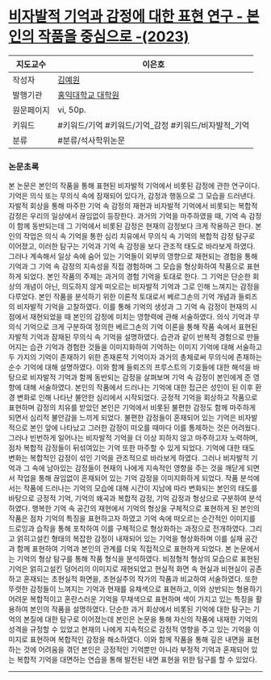# [비자발적 기억과 감정에 대한 표현 연구 - 본인의 작품을 중심으로 -(2023)](https://dcoll.hongik.ac.kr/srch/srchDetail/000000030364?navigationSize=10&query=%2B%28%2B%28all%3A%EA%B8%B0%EC%96%B5%29%29&pageSize=10&insCode=211064&searchWhere1=all&searchTotalCount=0&sortDir=desc&pageNum=1&rows=10&searthTotalPage=0&treePageNum=1&sortField=score&start=0&ajax=false&searchText=%5B%EC%A0%84%EC%B2%B4%3A%EA%B8%B0%EC%96%B5%5D&searchKeyWord1=%EA%B8%B0%EC%96%B5)

| 지도교수  | 이은호                                                                                                                                                                      |
| ----- | ------------------------------------------------------------------------------------------------------------------------------------------------------------------------ |
| 작성자   | [김예원](https://dcoll.hongik.ac.kr/srch/srchResultListByLink?keyword=%EA%B9%80%EC%98%88%EC%9B%90&field=creator_all)                                                        |
| 발행기관  | [홍익대학교 대학원](https://dcoll.hongik.ac.kr/srch/srchResultListByLink?keyword=%ED%99%8D%EC%9D%B5%EB%8C%80%ED%95%99%EA%B5%90+%EB%8C%80%ED%95%99%EC%9B%90&field=publisher_srch) |
| 원문페이지 | vi, 50p.                                                                                                                                                                 |
| 키워드   | #키워드/기억 #키워드/기억_감정 #키워드/비자발적_기억                                                                                                                                          |
| 분류    | #분류/석사학위논문                                                                                                                                                               |

### 논문초록
본 논문은 본인의 작품을 통해 표현된 비자발적 기억에서 비롯된 감정에 관한 연구이다. 기억은 의식 또는 무의식 속에 잠재되어 있다가, 감정과 행동으로 그 모습을 드러낸다. 자발적 회상을 통해 마주한 기억 속 감정의 재현과 비자발적 기억에서 비롯되는 복합적 감정은 우리의 일상에서 끊임없이 등장한다. 과거의 기억을 마주하였을 때, 기억 속 감정이 함께 동반되는데 그 기억에서 비롯된 감정은 현재의 감정보다 크게 작용하곤 한다. 본인의 작업은 의식 속 기억을 통한 심리 치유에서 무의식 속 기억의 복합적 감정 탐구로 이어졌고, 이러한 탐구는 기억과 기억 속 감정을 보다 관조적 태도로 바라보게 하였다. 그러나 계속해서 일상 속에 숨어 있는 기억들이 외부의 영향으로 재현되는 경험을 통해 기억과 그 기억 속 감정의 지속성을 직접 경험하며 그 모습을 형상화하여 작품으로 표현하게 되었다. 본인 작품의 주제는 과거의 경험 기억을 토대로 한다. 그 기억은 단순한 회상의 개념이 아닌, 의도하지 않게 떠오르는 비자발적 기억과 그로 인해 느껴지는 감정을 다루었다. 본인 작품을 분석하기 위한 이론적 토대로서 베르그손의 기억 개념과 들뢰즈의 비자발적 기억을 고찰하였다. 이를 통해 기억의 생성과 그 기억 속 감정이 현재의 시점에서 재현되었을 때 본인의 감정에 미치는 영향력에 관해 서술하였다. 의식 기억과 무의식 기억으로 크게 구분하여 정의한 베르그손의 기억 이론을 통해 작품 속에서 표현된 자발적 기억과 잠재된 무의식 속 기억을 설명하였다. 습관과 같이 반복적 경험으로 만들어지는 습관 기억과 경험한 것들을 이미지화하여 기억하는 이미지 기억에 대해 서술하고 두 가지의 기억이 존재하기 위한 존재론적 기억이자 과거의 총체로써 무의식에 존재하는 순수 기억에 대해 설명하였다. 이와 함께 들뢰즈의 프루스트의 기호들에 대한 해석을 바탕으로 비자발적 기억과 함께 동반되는 감정을 살펴보며 기억 속 감정이 본인에게 준 영향에 대해 서술하였다. 본인의 작품에서 드러나는 기억에 대한 접근은 성인이 된 이후 환경 변화로 인해 나타난 불안한 심리에서 시작되었다. 긍정적 기억을 회상하고 작품으로 표현하며 감정의 치유를 받았던 본인은 기억에서 비롯된 불편한 감정도 함께 마주하게 되면서 심리적 불안감을 느끼게 되었다. 불편한 감정들이 혼재되어 있는 기억은 비자발적으로 본인 앞에 나타났고 그러한 감정이 떠오를 때마다 이를 통제하는 것은 어려웠다. 그러나 빈번하게 일어나는 비자발적 기억을 더 이상 피하지 않고 마주하고자 노력하며, 점차 복합적 감정들이 뒤섞여있는 기억 또한 마주할 수 있게 되었다. 기억에 대한 태도 변화는 복합적인 감정이 섞인 기억을 관조적으로 바라보게 하였다. 그러나 비자발적 기억과 그 속에 남아있는 감정들이 현재의 나에게 지속적인 영향을 주는 것을 깨닫게 되면서 작업을 통해 끊임없이 혼재되어 있는 기억 감정을 이미지화하게 되었다. 작품 분석에서는 작품에 드러나는 기억의 모습에 대해 시간이 지남에 따라 변화되는 본인의 태도를 바탕으로 긍정적 기억, 기억의 왜곡과 복합적 감정, 기억 감정과 형상으로 구분하여 분석하였다. 행복한 기억 속 공간의 재현에서 기억의 형상을 구체적으로 표현하게 된 본인의 작품은 점차 기억의 특징을 표현하고자 하였고 기억 속에 떠오르는 순간적인 이미지를 드로잉과 습작을 통해 포착하여 이를 구체적으로 형상화하는 과정으로 전개하였다. 그리고 얽히고설킨 형태의 복잡한 감정이 내재되어 있는 기억을 형상화하며 이를 실재 공간과 함께 표현하여 기억과 본인의 관계를 더욱 직접적으로 표현하게 되었다. 본 논문에서는 기억의 형상 탐구를 통해 작품 형식을 분석하였다. 비정형적 형상의 모습으로 표현된 기억은 얽히고설킨 덩어리의 이미지로 재현되었고 현실적 화면 속 현실과 비현실이 공존하고 혼재되는 초현실적 화면을, 초현실주의 작가의 작품과 비교하여 서술하였다. 또한 뚜렷한 감정들이 느껴지는 기억과 현재를 유채색으로 표현하고, 이와 상반되는 형용하기 어려운 복합적이고 혼란스러운 기억을 무채색으로 표현하며 색이 가지고 있는 특징을 활용하여 본인의 작품을 설명하였다. 단순한 과거 회상에서 비롯된 기억에 대한 탐구는 기억의 본질에 대한 탐구로 이어졌는데 본인은 논문을 통해 자신의 작품에 내재한 기억의 성격을 규정할 수 있었고 현재의 나에게 지속적으로 감정적 영향을 주고 있는 기억을 이미지로 표현하며 복합적인 감정을 해소하였다. 이와 함께 작품을 통해 깊은 내면을 표현하는 것에 어려움을 겪던 본인은 긍정적인 기억뿐만 아니라 부정적 기억과 혼재되어 있는 복합적 기억을 대면하는 연습을 통해 발전된 내면 표현을 위한 탐구를 할 수 있었다.


---
